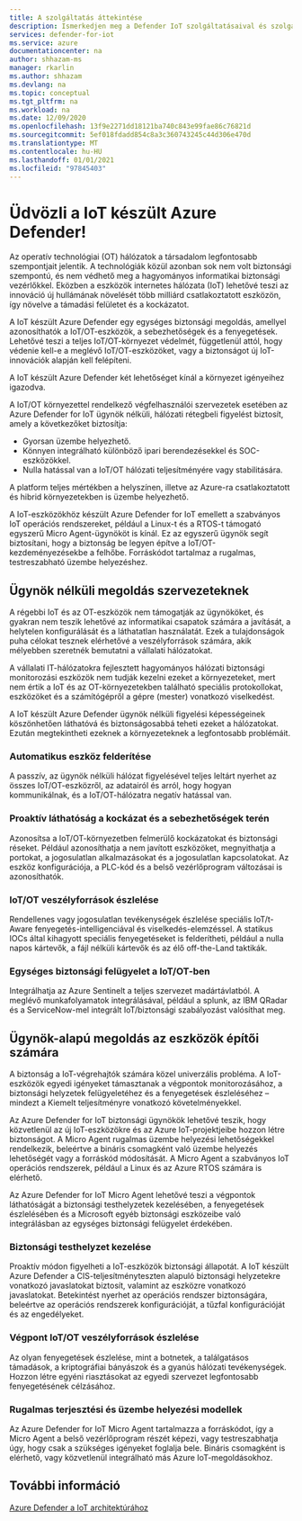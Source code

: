 ```yaml
---
title: A szolgáltatás áttekintése
description: Ismerkedjen meg a Defender IoT szolgáltatásaival és szolgáltatásaival, és Ismerje meg, hogy a Defender for IoT átfogó IoT biztonságot nyújt.
services: defender-for-iot
ms.service: azure
documentationcenter: na
author: shhazam-ms
manager: rkarlin
ms.author: shhazam
ms.devlang: na
ms.topic: conceptual
ms.tgt_pltfrm: na
ms.workload: na
ms.date: 12/09/2020
ms.openlocfilehash: 13f9e2271dd18121ba740c843e99fae86c76821d
ms.sourcegitcommit: 5ef018fdadd854c8a3c360743245c44d306e470d
ms.translationtype: MT
ms.contentlocale: hu-HU
ms.lasthandoff: 01/01/2021
ms.locfileid: "97845403"
---
```

# <a name="welcome-to-azure-defender-for-iot"></a>Üdvözli a IoT készült Azure Defender!

Az operatív technológiai (OT) hálózatok a társadalom legfontosabb szempontjait jelentik. A technológiák közül azonban sok nem volt biztonsági szempontú, és nem védhető meg a hagyományos informatikai biztonsági vezérlőkkel. Eközben a eszközök internetes hálózata (IoT) lehetővé teszi az innováció új hullámának növelését több milliárd csatlakoztatott eszközön, így növelve a támadási felületet és a kockázatot.  

A IoT készült Azure Defender egy egységes biztonsági megoldás, amellyel azonosíthatók a IoT/OT-eszközök, a sebezhetőségek és a fenyegetések. Lehetővé teszi a teljes IoT/OT-környezet védelmét, függetlenül attól, hogy védenie kell-e a meglévő IoT/OT-eszközöket, vagy a biztonságot új IoT-innovációk alapján kell felépíteni.  

A IoT készült Azure Defender két lehetőséget kínál a környezet igényeihez igazodva.

A IoT/OT környezettel rendelkező végfelhasználói szervezetek esetében az Azure Defender for IoT ügynök nélküli, hálózati rétegbeli figyelést biztosít, amely a következőket biztosítja:

- Gyorsan üzembe helyezhető.
- Könnyen integrálható különböző ipari berendezésekkel és SOC-eszközökkel.
- Nulla hatással van a IoT/OT hálózati teljesítményére vagy stabilitására. 

A platform teljes mértékben a helyszínen, illetve az Azure-ra csatlakoztatott és hibrid környezetekben is üzembe helyezhető.  

A IoT-eszközökhöz készült Azure Defender for IoT emellett a szabványos IoT operációs rendszereket, például a Linux-t és a RTOS-t támogató egyszerű Micro Agent-ügynököt is kínál. Ez az egyszerű ügynök segít biztosítani, hogy a biztonság be legyen építve a IoT/OT-kezdeményezésekbe a felhőbe. Forráskódot tartalmaz a rugalmas, testreszabható üzembe helyezéshez. 

## <a name="agentless-solution-for-organizations"></a>Ügynök nélküli megoldás szervezeteknek 

A régebbi IoT és az OT-eszközök nem támogatják az ügynököket, és gyakran nem teszik lehetővé az informatikai csapatok számára a javítását, a helytelen konfigurálását és a láthatatlan használatát. Ezek a tulajdonságok puha célokat tesznek elérhetővé a veszélyforrások számára, akik mélyebben szeretnék bemutatni a vállalati hálózatokat. 

A vállalati IT-hálózatokra fejlesztett hagyományos hálózati biztonsági monitorozási eszközök nem tudják kezelni ezeket a környezeteket, mert nem értik a IoT és az OT-környezetekben található speciális protokollokat, eszközöket és a számítógépről a gépre (mester) vonatkozó viselkedést. 

A IoT készült Azure Defender ügynök nélküli figyelési képességeinek köszönhetően láthatóvá és biztonságosabbá teheti ezeket a hálózatokat. Ezután megtekintheti ezeknek a környezeteknek a legfontosabb problémáit. 

### <a name="automatic-device-discovery"></a>Automatikus eszköz felderítése  

A passzív, az ügynök nélküli hálózat figyelésével teljes leltárt nyerhet az összes IoT/OT-eszközről, az adatairól és arról, hogy hogyan kommunikálnak, és a IoT/OT-hálózatra negatív hatással van.  

### <a name="proactive-visibility-into-risk-and-vulnerabilities"></a>Proaktív láthatóság a kockázat és a sebezhetőségek terén
 
Azonosítsa a IoT/OT-környezetben felmerülő kockázatokat és biztonsági réseket. Például azonosíthatja a nem javított eszközöket, megnyithatja a portokat, a jogosulatlan alkalmazásokat és a jogosulatlan kapcsolatokat. Az eszköz konfigurációja, a PLC-kód és a belső vezérlőprogram változásai is azonosíthatók. 

### <a name="iotot-threat-detection"></a>IoT/OT veszélyforrások észlelése  

Rendellenes vagy jogosulatlan tevékenységek észlelése speciális IoT/t-Aware fenyegetés-intelligenciával és viselkedés-elemzéssel. A statikus IOCs által kihagyott speciális fenyegetéseket is felderítheti, például a nulla napos kártevők, a fájl nélküli kártevők és az élő off-the-Land taktikák. 

### <a name="unified-security-management-across-iotot"></a>Egységes biztonsági felügyelet a IoT/OT-ben

Integrálhatja az Azure Sentinelt a teljes szervezet madártávlatból. A meglévő munkafolyamatok integrálásával, például a splunk, az IBM QRadar és a ServiceNow-mel integrált IoT/biztonsági szabályozást valósíthat meg. 

## <a name="agent-based-solution-for-device-builders"></a>Ügynök-alapú megoldás az eszközök építői számára 

A biztonság a IoT-végrehajtók számára közel univerzális probléma. A IoT-eszközök egyedi igényeket támasztanak a végpontok monitorozásához, a biztonsági helyzetek felügyeletéhez és a fenyegetések észleléséhez – mindezt a Kiemelt teljesítményre vonatkozó követelményekkel. 

Az Azure Defender for IoT biztonsági ügynökök lehetővé teszik, hogy közvetlenül az új IoT-eszközökre és az Azure IoT-projektjeibe hozzon létre biztonságot. A Micro Agent rugalmas üzembe helyezési lehetőségekkel rendelkezik, beleértve a bináris csomagként való üzembe helyezés lehetőségét vagy a forráskód módosítását. A Micro Agent a szabványos IoT operációs rendszerek, például a Linux és az Azure RTOS számára is elérhető.  

Az Azure Defender for IoT Micro Agent lehetővé teszi a végpontok láthatóságát a biztonsági testhelyzetek kezelésében, a fenyegetések észlelésében és a Microsoft egyéb biztonsági eszközeibe való integrálásban az egységes biztonsági felügyelet érdekében. 

### <a name="security-posture-management"></a>Biztonsági testhelyzet kezelése

Proaktív módon figyelheti a IoT-eszközök biztonsági állapotát. A IoT készült Azure Defender a CIS-teljesítményteszten alapuló biztonsági helyzetekre vonatkozó javaslatokat biztosít, valamint az eszközre vonatkozó javaslatokat. Betekintést nyerhet az operációs rendszer biztonságára, beleértve az operációs rendszerek konfigurációját, a tűzfal konfigurációját és az engedélyeket. 

### <a name="endpoint-iotot-threat-detection"></a>Végpont IoT/OT veszélyforrások észlelése

Az olyan fenyegetések észlelése, mint a botnetek, a találgatásos támadások, a kriptográfiai bányászok és a gyanús hálózati tevékenységek. Hozzon létre egyéni riasztásokat az egyedi szervezet legfontosabb fenyegetésének célzásához. 

### <a name="flexible-distribution-and-deployment-models"></a>Rugalmas terjesztési és üzembe helyezési modellek 

Az Azure Defender for IoT Micro Agent tartalmazza a forráskódot, így a Micro Agent a belső vezérlőprogram részét képezi, vagy testreszabhatja úgy, hogy csak a szükséges igényeket foglalja bele. Bináris csomagként is elérhető, vagy közvetlenül integrálható más Azure IoT-megoldásokhoz. 

## <a name="see-also"></a>További információ

[Azure Defender a IoT architektúrához](architecture.md)
